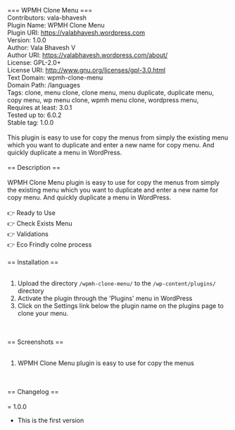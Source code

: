 === WPMH Clone Menu === <br>
Contributors:      vala-bhavesh <br>
Plugin Name:       WPMH Clone Menu<br>
Plugin URI:        https://valabhavesh.wordpress.com<br>
Version:           1.0.0<br>
Author:            Vala Bhavesh V<br>
Author URI:        https://valabhavesh.wordpress.com/about/<br>
License:           GPL-2.0+<br>
License URI:       http://www.gnu.org/licenses/gpl-3.0.html<br>
Text Domain:       wpmh-clone-menu<br>
Domain Path:       /languages<br>
Tags: clone, menu clone, clone menu, menu duplicate, duplicate menu, copy menu, wp menu clone, wpmh menu clone, wordpress menu,<br>
Requires at least: 3.0.1<br>
Tested up to: 6.0.2<br>
Stable tag: 1.0.0<br>
<br>
This plugin is easy to use for copy the menus from simply the existing menu which you want to duplicate and enter a new name for copy menu. And quickly duplicate a menu in WordPress.<br>
<br>
== Description ==<br>
<br>
WPMH Clone Menu plugin is easy to use for copy the menus from simply the existing menu which you want to duplicate and enter a new name for copy menu. And quickly duplicate a menu in WordPress. <br>
<br>
👉 Ready to Use<br>
👉 Check Exists Menu<br>
👉 Validations<br>
👉 Eco Frindly colne process<br>
<br>
== Installation ==<br>
<br>
1. Upload the directory `/wpmh-clone-menu/` to the `/wp-content/plugins/` directory<br>
2. Activate the plugin through the 'Plugins' menu in WordPress<br>
3. Click on the Settings link below the plugin name on the plugins page to clone your menu.<br>
<br><br>

== Screenshots ==<br>
<br>
1. WPMH Clone Menu plugin is easy to use for copy the menus<br>
<br><br>

== Changelog ==<br>
<br>
= 1.0.0<br>
* This is the first version<br>
